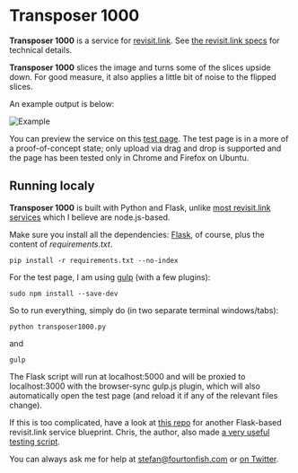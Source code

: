 Transposer 1000
==============

**Transposer 1000** is a service for [revisit.link](http://revisit.link/ "revisit.link"). See [the revisit.link specs](http://revisit.link/spec.html) for technical details.

**Transposer 1000** slices the image and turns some of the slices upside down. For good measure, it also applies a little bit of noise to the flipped slices.

An example output is below:

![Example](https://raw.githubusercontent.com/fourtonfish/transposer1000/master/static/images/thumbnail_640.jpg "Example")

You can preview the service on this [test page](http://fourtonfish.com/imgapi/transposer1000/). The test page is in a more of a proof-of-concept state; only upload via drag and drop is supported and the page has been tested only in Chrome and Firefox on Ubuntu.

Running localy
--------------

**Transposer 1000** is built with Python and Flask, unlike [most revisit.link services](https://github.com/revisitors/revisit.link.hub/blob/master/config/services.json) which I believe are node.js-based.

Make sure you install all the dependencies: [Flask](http://flask.pocoo.org/), of course, plus the content of *requirements.txt*.

```shell
pip install -r requirements.txt --no-index
```

For the test page, I am using [gulp](https://github.com/gulpjs/gulp/blob/master/docs/getting-started.md#getting-started) (with a few plugins):

```shell
sudo npm install --save-dev
```

So to run everything, simply do (in two separate terminal windows/tabs):

```shell
python transposer1000.py
```
and
```shell
gulp
```

The Flask script will run at localhost:5000 and will be proxied to localhost:3000 with the browser-sync gulp.js plugin, which will also automatically open the test page (and reload it if any of the relevant files change).

If this is too complicated, have a look at [this repo](https://github.com/rozap/sweg.revisit) for another Flask-based revisit.link service blueprint. Chris, the author, also made [a very useful testing script](https://github.com/revisitors/revisit-test-util).

You can always ask me for help at [stefan@fourtonfish.com](mailto:stefan@fourtonfish.com) or [on Twitter](https://twitter.com/fourtonfish).
